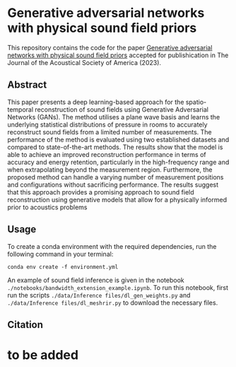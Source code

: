Generative adversarial networks with physical sound field priors
================================================

This repository contains the code for the paper [Generative adversarial networks with physical sound field priors]() accepted for publishication in The Journal of the Acoustical Society of America (2023).

Abstract
--------------------
This paper presents a deep learning-based approach for the spatio-temporal reconstruction of sound fields using Generative Adversarial Networks (GANs). The method utilises a plane wave basis and learns the underlying statistical distributions of pressure in rooms to accurately reconstruct sound fields from a limited number of measurements. The performance of the method is evaluated using two established datasets and compared to state-of-the-art methods. The results show that the model is able to achieve an improved reconstruction performance in terms of accuracy and energy retention, particularly in the high-frequency range and when extrapolating beyond the measurement region. Furthermore, the proposed method can handle a varying number of measurement positions and configurations without sacrificing performance. The results suggest that this approach provides a promising approach to sound field reconstruction using generative models that allow for a physically informed prior to acoustics problems

Usage
--------------------

To create a conda environment with the required dependencies, run the following command in your terminal:

`conda env create -f environment.yml`

An example of sound field inference is given in the notebook
`./notebooks/bandwidth_extension_example.ipynb`. To run this notebook,
first run the scripts `./data/Inference files/dl_gen_weights.py` and `./data/Inference files/dl_meshrir.py` to download the necessary
files.


Citation
--------------------
# to be added
